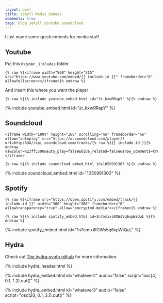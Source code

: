 ```yaml
---
layout: post
title: Jekyll Media Embeds
comments: true
tags: blog jekyll youtube soundcloud
---
```


I just made some quick embeds for media stuff.


## Youtube

Put this in your `_includes` folder

```
{% raw %}<iframe width="560" height="315" src="https://www.youtube.com/embed/{{ include.id }}" frameborder="0" allowfullscreen></iframe>{% endraw %}
```

And insert this where you want the player

```
{% raw %}{% include youtube_embed.html id="Jr_kxwRRapY" %}{% endraw %}
```

{% include youtube_embed.html id="Jr_kxwRRapY" %}

## Soundcloud

```
<iframe width="100%" height="166" scrolling="no" frameborder="no" allow="autoplay" src="https://w.soundcloud.com/player/?url=https%3A//api.soundcloud.com/tracks/{% raw %}{{ include.id }}{% endraw %}&color=%23ff5500&auto_play=false&hide_related=false&show_comments=true&show_user=true&show_reposts=false&show_teaser=true"></iframe>
```

```
{% raw %}{% include soundcloud_embed.html id=1050991303 %}{% endraw %}
```

{% include soundcloud_embed.html id="1050991303" %}

## Spotify

```
{% raw %}<iframe src="https://open.spotify.com/embed/track/{{ include.id }}" width="300" height="380" frameborder="0" allowtransparency="true" allow="encrypted-media"></iframe>{% endraw %}
```

```
{% raw %}{% include spotify_embed.html id=1n7omixiROWs5q6xpWiQuL %}{% endraw %}
```

{% include spotify_embed.html id="1n7omixiROWs5q6xpWiQuL" %}

## Hydra

Check out [The hydra-synth github](https://github.com/hydra-synth/hydra-synth) for more information.

{% include hydra_header.html %}

{% include hydra_embed.html id="whatever2" audio="false" script="osc(4, 0.1, 1.2).out()" %}

{% include hydra_embed.html id="whatever3" audio="false" script="osc(20, 0.1, 2.1).out()" %}